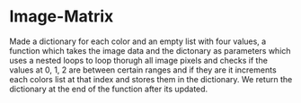 # Image-Matrix

Made a dictionary for each color and an empty list with four values, 
a function which takes the image data and the dictonary as parameters which uses a nested loops to loop thorugh 
all image pixels and checks if the values at 0, 1, 2 are between certain ranges and if they are it increments 
each colors list at that index and stores them in the dictionary. We return the dictionary 
at the end of the function after its updated.
